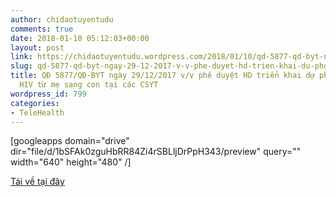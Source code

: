 ```yaml
---
author: chidaotuyentudu
comments: true
date: 2018-01-10 05:12:03+00:00
layout: post
link: https://chidaotuyentudu.wordpress.com/2018/01/10/qd-5877-qd-byt-ngay-29-12-2017-v-v-phe-duyet-hd-trien-khai-du-phong-lay-truyen-hiv-tu-me-sang-con-tai-cac-csyt/
slug: qd-5877-qd-byt-ngay-29-12-2017-v-v-phe-duyet-hd-trien-khai-du-phong-lay-truyen-hiv-tu-me-sang-con-tai-cac-csyt
title: QĐ 5877/QĐ-BYT ngày 29/12/2017 v/v phê duyệt HD triển khai dự phòng lây truyền
  HIV từ mẹ sang con tại các CSYT
wordpress_id: 799
categories:
- TeleHealth
---
```


[googleapps domain="drive" dir="file/d/1bSFAk0zguHbRR84Zi4rSBLljDrPpH343/preview" query="" width="640" height="480" /]

[Tải về tại đây](https://drive.google.com/file/d/1bSFAk0zguHbRR84Zi4rSBLljDrPpH343/view?usp=sharing)
